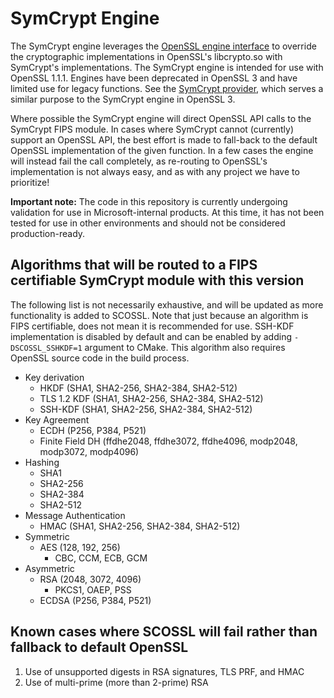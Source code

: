 
# SymCrypt Engine
The SymCrypt engine leverages the [OpenSSL engine interface](https://www.openssl.org/docs/man1.0.2/man3/engine.html) to override the 
cryptographic implementations in OpenSSL's libcrypto.so with SymCrypt's implementations. The SymCrypt engine is intended for use with
OpenSSL 1.1.1. Engines have been deprecated in OpenSSL 3 and have limited use for legacy functions. See the 
[SymCrypt provider](../SymCryptProvider/), which serves a similar purpose to the SymCrypt engine in OpenSSL 3.

Where possible the SymCrypt engine will direct OpenSSL API calls to the SymCrypt FIPS module. In cases where SymCrypt cannot (currently) 
support an OpenSSL API, the best effort is made to fall-back to the default OpenSSL implementation of the given function. In a few cases 
the engine will instead fail the call completely, as re-routing to OpenSSL's implementation is not always easy, and as with any project 
we have to prioritize!

**Important note:** The code in this repository is currently undergoing validation for use in Microsoft-internal products. At this time, it
has not been tested for use in other environments and should not be considered production-ready.

## Algorithms that will be routed to a FIPS certifiable SymCrypt module with this version

The following list is not necessarily exhaustive, and will be updated as more functionality is added to SCOSSL.
Note that just because an algorithm is FIPS certifiable, does not mean it is recommended for use. SSH-KDF implementation is disabled by default and can be enabled by adding `-DSCOSSL_SSHKDF=1` argument to CMake. This algorithm also requires OpenSSL source code in the build process.

 + Key derivation
   + HKDF (SHA1, SHA2-256, SHA2-384, SHA2-512)
   + TLS 1.2 KDF (SHA1, SHA2-256, SHA2-384, SHA2-512)
   + SSH-KDF (SHA1, SHA2-256, SHA2-384, SHA2-512)
 + Key Agreement
   + ECDH (P256, P384, P521)
   + Finite Field DH (ffdhe2048, ffdhe3072, ffdhe4096, modp2048, modp3072, modp4096)
 + Hashing
   + SHA1
   + SHA2-256
   + SHA2-384
   + SHA2-512
 + Message Authentication
   + HMAC (SHA1, SHA2-256, SHA2-384, SHA2-512)
 + Symmetric
   + AES (128, 192, 256)
     + CBC, CCM, ECB, GCM
 + Asymmetric
   + RSA (2048, 3072, 4096)
     + PKCS1, OAEP, PSS
   + ECDSA (P256, P384, P521)

## Known cases where SCOSSL will fail rather than fallback to default OpenSSL

1. Use of unsupported digests in RSA signatures, TLS PRF, and HMAC
2. Use of multi-prime (more than 2-prime) RSA